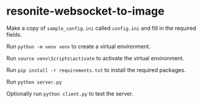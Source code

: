 # resonite-websocket-to-image
Make a copy of `sample_config.ini` called `config.ini` and fill in the required fields.

Run `python -m venv venv` to create a virtual environment.

Run `source venv\Scripts\activate` to activate the virtual environment.

Run `pip install -r requirements.txt` to install the required packages.

Run `python server.py`

Optionally run `python client.py` to test the server.